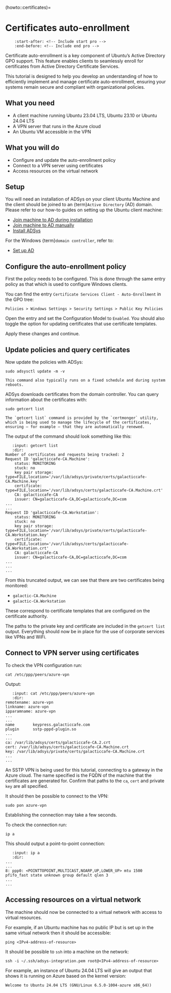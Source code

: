 (howto::certificates)=
# Certificates auto-enrollment

```{include} ../pro_content_notice.txt
    :start-after: <!-- Include start pro -->
    :end-before: <!-- Include end pro -->
```

Certificate auto-enrollment is a key component of Ubuntu’s Active Directory GPO support. 
This feature enables clients to seamlessly enroll for certificates from Active Directory Certificate Services.

This tutorial is designed to help you develop an understanding of how to efficiently implement and manage certificate auto-enrollment, ensuring your systems remain secure and compliant with organizational policies.

## What you need

- A client machine running Ubuntu 23.04 LTS, Ubuntu 23.10 or Ubuntu 24.04 LTS
- A VPN server that runs in the Azure cloud
- An Ubuntu VM accessible in the VPN

## What you will do

- Configure and update the auto-enrollment policy
- Connect to a VPN server using certificates
- Access resources on the virtual network

## Setup

You will need an installation of ADSys on your client Ubuntu Machine and the client should be joined to an {term}`Active Directory` (AD) domain.
Please refer to our how-to guides on setting up the Ubuntu client machine:

- [Join machine to AD during installation](../how-to/join-ad-installation.md)
- [Join machine to AD manually](../how-to/join-ad-manually.md)
- [Install ADSys](../how-to/set-up-adsys.md)

For the Windows {term}`domain controller`, refer to:

- [Set up AD](../how-to/set-up-ad.md)

## Configure the auto-enrollment policy

First the policy needs to be configured.
This is done through the same entry policy as that which is used to configure Windows clients.

You can find the entry `Certificate Services Client - Auto-Enrollment` in the GPO tree:

`Policies > Windows Settings > Security Settings > Public Key Policies`

Open the entry and set the Configuration Model to `Enabled`.
You should also toggle the option for updating certificates that use certificate templates.

Apply these changes and continue.

## Update policies and query certificates

Now update the policies with ADSys:

```text
sudo adsysctl update -m -v
```

```{note}
This command also typically runs on a fixed schedule and during system reboots.
```

ADSys downloads certificates from the domain controller.
You can query information about the certificates with:

```text
sudo getcert list
```

```{note}
The `getcert list` command is provided by the `certmonger` utility, which is being used to manage the lifecycle of the certificates, ensuring — for example — that they are automatically renewed.
```

The output of the command should look something like this:

```{terminal}
   :input: getcert list
   :dir: 
Number of certificates and requests being tracked: 2
Request ID 'galacticcafe-CA.Machine':
    status: MONITORING
    stuck: no
    key pair storage: type=FILE,location='/var/lib/adsys/private/certs/galacticcafe-CA.Machine.key'
    certificate: type=FILE,location='/var/lib/adsys/certs/galacticcafe-CA.Machine.crt'
    CA: galacticcafe-CA
    issuer: CN=galacticcafe-CA,DC=galacticcafe,DC=com
...
...
Request ID 'galacticcafe-CA.Workstation':
    status: MONITORING
    stuck: no
    key pair storage: type=FILE,location='/var/lib/adsys/private/certs/galacticcafe-CA.Workstation.key'
    certificate: type=FILE,location='/var/lib/adsys/certs/galacticcafe-CA.Workstation.crt'
    CA: galacticcafe-CA
    issuer: CN=galacticcafe-CA,DC=galacticcafe,DC=com
...
...
...

```

From this truncated output, we can see that there are two certificates being monitored:

- `galactic-CA.Machine`
- `galactic-CA.Workstation`

These correspond to certificate templates that are configured on the certificate authority.

The paths to the private key and certificate are included in the `getcert list` output.
Everything should now be in place for the use of corporate services like VPNs and WiFi.

## Connect to VPN server using certificates

To check the VPN configuration run:

```text
cat /etc/ppp/peers/azure-vpn
```

Output:


```{terminal}
   :input: cat /etc/ppp/peers/azure-vpn
   :dir: 
remotename: azure-vpn
linkname: azure-vpn
ipparamname: azure-vpn
...
...
name        keypress.galacticcafe.com
plugin      sstp-pppd-plugin.so
...
...
ca: /var/lib/adsys/certs/galacticcafe-CA.2.crt
cert: /var/lib/adsys/certs/galacticcafe-CA.Machine.crt
key: /var/lib/adsys/private/certs/galacticcafe-CA.Machine.crt
...
...

```

An SSTP VPN is being used for this tutorial, connecting to a gateway in the Azure cloud.
The name specified is the FQDN of the machine that the certificates are generated for.
Confirm that paths to the `ca`, `cert` and private `key` are all specified.

It should then be possible to connect to the VPN:

```text
sudo pon azure-vpn
```

Establishing the connection may take a few seconds.

To check the connection run:

```text
ip a
```

This should output a point-to-point connection:


```{terminal}
   :input: ip a
   :dir: 
...
...
8: ppp0: <POINTTOPOINT,MULTICAST,NOARP,UP,LOWER_UP> mtu 1500 pfifo_fast state unknown group default qlen 3
...
...

```

## Accessing resources on a virtual network

The machine should now be connected to a virtual network with access to virtual resources.

For example, if an Ubuntu machine has no public IP but is set up in the same virtual network then it should be accessible:

```text
ping <IPv4-address-of-resource>
```

It should be possible to `ssh` into a machine on the network:

```text
ssh -i ~/.ssh/adsys-integration.pem root@<IPv4-address-of-resource>
```

For example, an instance of Ubuntu 24.04 LTS will give an output that shows it is running on Azure based on the kernel version:

```text
Welcome to Ubuntu 24.04 LTS (GNU/Linux 6.5.0-1004-azure x86_64))
```
